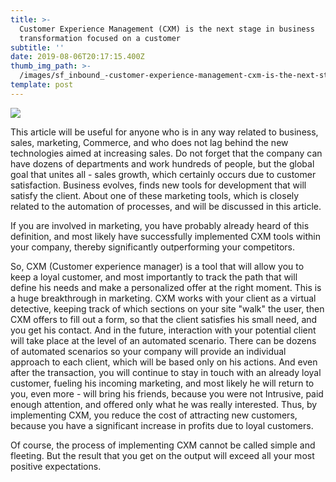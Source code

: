 ```yaml
---
title: >-
  Customer Experience Management (CXM) is the next stage in business
  transformation focused on a customer
subtitle: ''
date: 2019-08-06T20:17:15.400Z
thumb_img_path: >-
  /images/sf_inbound_-customer-experience-management-cxm-is-the-next-stage-in-business-transformation-focused-on-a-customer-md.png
template: post
---
```

![](/images/sf_inbound_-customer-experience-management-cxm-is-the-next-stage-in-business-transformation-focused-on-a-customer-md.png)

This article will be useful for anyone who is in any way related to business, sales, marketing, Commerce, and who does not lag behind the new technologies aimed at increasing sales. Do not forget that the company can have dozens of departments and work hundreds of people, but the global goal that unites all - sales growth, which certainly occurs due to customer satisfaction. Business evolves, finds new tools for development that will satisfy the client. About one of these marketing tools, which is closely related to the automation of processes, and will be discussed in this article.

If you are involved in marketing, you have probably already heard of this definition, and most likely have successfully implemented CXM tools within your company, thereby significantly outperforming your competitors.

So, CXM (Customer experience manager) is a tool that will allow you to keep a loyal customer, and most importantly to track the path that will define his needs and make a personalized offer at the right moment. This is a huge breakthrough in marketing. CXM works with your client as a virtual detective, keeping track of which sections on your site "walk" the user, then CXM offers to fill out a form, so that the client satisfies his small need, and you get his contact. And in the future, interaction with your potential client will take place at the level of an automated scenario. There can be dozens of automated scenarios so your company will provide an individual approach to each client, which will be based only on his actions. And even after the transaction, you will continue to stay in touch with an already loyal customer, fueling his incoming marketing, and most likely he will return to you, even more - will bring his friends, because you were not Intrusive, paid enough attention, and offered only what he was really interested. Thus, by implementing CXM, you reduce the cost of attracting new customers, because you have a significant increase in profits due to loyal customers.

Of course, the process of implementing CXM cannot be called simple and fleeting. But the result that you get on the output will exceed all your most positive expectations.
